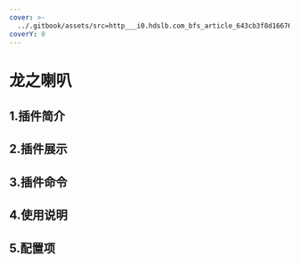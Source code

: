 ```yaml
---
cover: >-
  ../.gitbook/assets/src=http___i0.hdslb.com_bfs_article_643cb3f8d166763b7f2ea894adeffe7b93301acb.jpg&refer=http___i0.hdslb.jpg
coverY: 0
---
```


# 龙之喇叭

## 1.插件简介

## 2.插件展示

## 3.插件命令

## 4.使用说明

## 5.配置项
